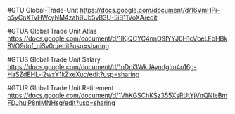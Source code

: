 #GTU Global-Trade-Unit
https://docs.google.com/document/d/16VmHPi-o5yCnXTvHWcyNM4zahBUb5vB3U-5iB11VoXA/edit

#GTUA Global Trade Unit Atlas
https://docs.google.com/document/d/1lKjQCYC4nnO9IYYJ6H1cVbeLFbHBk8VO9dof_niSv0c/edit?usp=sharing

#GTUS Global Trade Unit Salary
https://docs.google.com/document/d/1nDni3WkJAymfgIm4o16g-HaSZdEHL-l2wxY1kZxeXuc/edit?usp=sharing

#GTUR Global Trade Unit Retirement
https://docs.google.com/document/d/1VhKGSChKSz355XsRUtYjVnQNIeBmFDJhuiP8nIMNHsg/edit?usp=sharing
